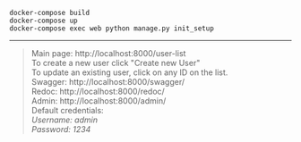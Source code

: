 `docker-compose build`<br>
`docker-compose up`<br>
`docker-compose exec web python manage.py init_setup`
<hr>

>Main page: http://localhost:8000/user-list <br>
To create a new user click "Create new User" <br>
To update an existing user, click on any ID on the list. <br>
Swagger: http://localhost:8000/swagger/ <br>
Redoc: http://localhost:8000/redoc/ <br>
Admin: http://localhost:8000/admin/ <br>
Default credentials: <br>
*Username: admin* <br>
*Password: 1234* <br>
